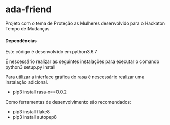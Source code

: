 # ada-friend
Projeto com o tema de Proteção as Mulheres desenvolvido para o Hackaton Tempo de Mudanças

#### Dependências
Este código é desenvolvido em python3.6.7

É nescessário realizar as seguintes instalações para executar o comando python3 setup.py install


Para utilizar a interface gráfica do rasa é nescessário realizar uma instalação adicional.

* pip3 install rasa-x==0.0.2

Como ferramentas de desenvolvimento são recomendados:

* pip3 install flake8
* pip3 install autopep8
